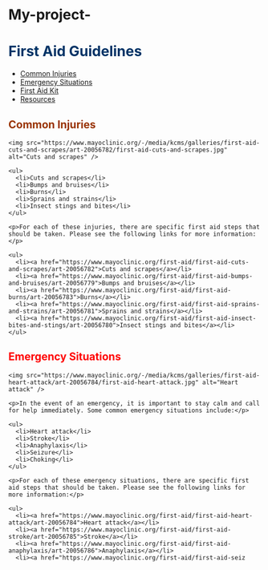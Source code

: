 # My-project-
<!DOCTYPE html>
<html>
<head>
  <title>First Aid Guidelines</title>
  <link rel="stylesheet" href="style.css">
</head>
<body>
  <h1 class="main-heading" style="color: #003366;">First Aid Guidelines</h1>

  <nav>
    <ul>
      <li><a href="#common-injuries">Common Injuries</a></li>
      <li><a href="#emergency-situations">Emergency Situations</a></li>
      <li><a href="#first-aid-kit">First Aid Kit</a></li>
      <li><a href="#resources">Resources</a></li>
    </ul>
  </nav>

  <section id="common-injuries">
    <h2 style="color: #993300;">Common Injuries</h2>

    <img src="https://www.mayoclinic.org/-/media/kcms/galleries/first-aid-cuts-and-scrapes/art-20056782/first-aid-cuts-and-scrapes.jpg" alt="Cuts and scrapes" />

    <ul>
      <li>Cuts and scrapes</li>
      <li>Bumps and bruises</li>
      <li>Burns</li>
      <li>Sprains and strains</li>
      <li>Insect stings and bites</li>
    </ul>

    <p>For each of these injuries, there are specific first aid steps that should be taken. Please see the following links for more information:</p>

    <ul>
      <li><a href="https://www.mayoclinic.org/first-aid/first-aid-cuts-and-scrapes/art-20056782">Cuts and scrapes</a></li>
      <li><a href="https://www.mayoclinic.org/first-aid/first-aid-bumps-and-bruises/art-20056779">Bumps and bruises</a></li>
      <li><a href="https://www.mayoclinic.org/first-aid/first-aid-burns/art-20056783">Burns</a></li>
      <li><a href="https://www.mayoclinic.org/first-aid/first-aid-sprains-and-strains/art-20056781">Sprains and strains</a></li>
      <li><a href="https://www.mayoclinic.org/first-aid/first-aid-insect-bites-and-stings/art-20056780">Insect stings and bites</a></li>
    </ul>
  </section>

  <section id="emergency-situations">
    <h2 style="color: #FF0000;">Emergency Situations</h2>

    <img src="https://www.mayoclinic.org/-/media/kcms/galleries/first-aid-heart-attack/art-20056784/first-aid-heart-attack.jpg" alt="Heart attack" />

    <p>In the event of an emergency, it is important to stay calm and call for help immediately. Some common emergency situations include:</p>

    <ul>
      <li>Heart attack</li>
      <li>Stroke</li>
      <li>Anaphylaxis</li>
      <li>Seizure</li>
      <li>Choking</li>
    </ul>

    <p>For each of these emergency situations, there are specific first aid steps that should be taken. Please see the following links for more information:</p>

    <ul>
      <li><a href="https://www.mayoclinic.org/first-aid/first-aid-heart-attack/art-20056784">Heart attack</a></li>
      <li><a href="https://www.mayoclinic.org/first-aid/first-aid-stroke/art-20056785">Stroke</a></li>
      <li><a href="https://www.mayoclinic.org/first-aid/first-aid-anaphylaxis/art-20056786">Anaphylaxis</a></li>
      <li><a href="https://www.mayoclinic.org/first-aid/first-aid-seiz
